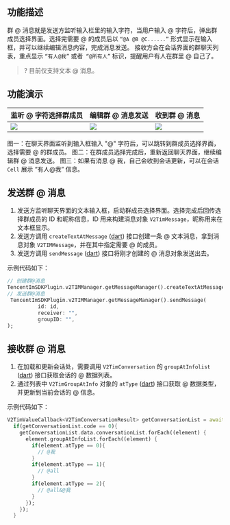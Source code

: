 ## 功能描述
群 @ 消息就是发送方监听输入栏里的输入字符，当用户输入 @ 字符后，弹出群成员选择界面。选择完需要 @ 的成员后以 `“@A @B @C......”` 形式显示在输入框，并可以继续编辑消息内容，完成消息发送。
接收方会在会话界面的群聊天列表，重点显示 `“有人@我”` 或者` “@所有人”` 标识，提醒用户有人在群里 @ 自己了。

> ? 目前仅支持文本 @ 消息。

## 功能演示

| 监听 @ 字符选择群成员                                                    | 编辑群 @ 消息发送                                                        | 收到群 @ 消息                                                            |
| ------------------------------------------------------------------------ | ------------------------------------------------------------------------ | ------------------------------------------------------------------------ |
| ![](https://main.qcloudimg.com/raw/870063a7d732d5df29971609b39d4796.png) | ![](https://main.qcloudimg.com/raw/f4ace5e8b7d697be14c18c8b08de0b36.png) | ![](https://main.qcloudimg.com/raw/0291a12d3ce8edfb880dab2e4b9541c8.png) |

图一：在聊天界面监听到输入框输入 "@" 字符后，可以跳转到群成员选择界面，选择需要 @ 的群成员。
图二：在群成员选择完成后，重新返回聊天界面，继续编辑群 @ 消息发送。
图三：如果有消息 @ 我，自己会收到会话更新，可以在会话 `Cell` 展示 “有人@我” 信息。

## 发送群 @ 消息

1. 发送方监听聊天界面的文本输入框，启动群成员选择界面。选择完成后回传选择群成员的 ID 和昵称信息，ID 用来构建消息对象 `V2TimMessage`，昵称用来在文本框显示。
2. 发送方调用 `createTextAtMessage` ([dart](https://comm.qq.com/im/doc/flutter/en/SDKAPI/Api/V2TIMMessageManager/createTextAtMessage.html)) 接口创建一条 @ 文本消息，拿到消息对象 `V2TIMMessage`，并在其中指定需要 @ 的成员。
3. 发送方调用 `sendMessage` ([dart](https://comm.qq.com/im/doc/flutter/en/SDKAPI/Api/V2TIMMessageManager/sendMessage.html)) 接口将刚才创建的 @ 消息对象发送出去。

示例代码如下：


```dart
// 创建群@消息
TencentImSDKPlugin.v2TIMManager.getMessageManager().createTextAtMessage(text: "123", atUserList: ['user1','user2','all']);
// 发送群@消息
 TencentImSDKPlugin.v2TIMManager.getMessageManager().sendMessage(
          id: id,
          receiver: "",
          groupID: "",
);
```



## 接收群 @ 消息

1. 在加载和更新会话处，需要调用 `V2TimConversation` 的 `groupAtInfolist` ([dart](https://comm.qq.com/im/doc/flutter/en/SDKAPI/Class/Message/V2TimConversation.html#groupatinfolist)) 接口获取会话的 @ 数据列表。
2. 通过列表中 `V2TimGroupAtInfo` 对象的 `atType` ([dart](https://comm.qq.com/im/doc/flutter/en/SDKAPI/Class/Group/V2TimGroupAtInfo.html#attype)) 接口获取 @ 数据类型，并更新到当前会话的 @ 信息。

示例代码如下：


```dart
V2TimValueCallback<V2TimConversationResult> getConversationList = await TencentImSDKPlugin.v2TIMManager.getConversationManager().getConversationList(nextSeq: "", count: 10);
  if(getConversationList.code == 0){
    getConversationList.data.conversationList.forEach((element) {
      element.groupAtInfoList.forEach((element) {
        if(element.atType == 0){
          // @我
        }
        if(element.atType == 1){
          // @all
        }
        if(element.atType == 2){
          // @all&@我 
        }
      });
    });
  }
```



